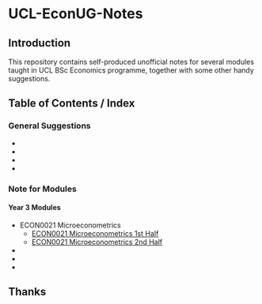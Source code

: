 # UCL-EconUG-Notes

## Introduction

This repository contains self-produced unofficial notes for several modules taught in UCL BSc Economics programme, together with some other handy suggestions.

## Table of Contents / Index

### General Suggestions

- 
- 
- 
- 

### Note for Modules

#### Year 3 Modules

- ECON0021 Microeconometrics
    - [ECON0021 Microeconometrics 1st Half](./pdf/ECON0021_Microeconometrics_W1234-10.pdf)
    - [ECON0021 Microeconometrics 2nd Half](./pdf/ECON0021_Microeconometrics_W56789.pdf)
- 
- 
- 

## Thanks
